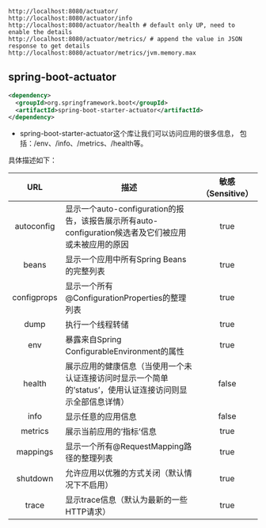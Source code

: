 

```shell script
http://localhost:8080/actuator/
http://localhost:8080/actuator/info
http://localhost:8080/actuator/health # default only UP, need to enable the details
http://localhost:8080/actuator/metrics/ # append the value in JSON response to get details
http://localhost:8080/actuator/metrics/jvm.memory.max
```

## spring-boot-actuator

```xml
<dependency>
  <groupId>org.springframework.boot</groupId>
  <artifactId>spring-boot-starter-actuator</artifactId>
</dependency>
```

- spring-boot-starter-actuator这个库让我们可以访问应用的很多信息，
  包括：/env、/info、/metrics、/health等。

具体描述如下：

| URL          | 描述           | 敏感（Sensitive）  | 
| :------: | --------------- | :----: | 
| autoconfig  | 显示一个auto-configuration的报告，该报告展示所有auto-configuration候选者及它们被应用或未被应用的原因 | true | 
| beans       | 显示一个应用中所有Spring Beans的完整列表 | true | 
| configprops | 显示一个所有@ConfigurationProperties的整理列表 | true | 
| dump        | 执行一个线程转储 | true | 
| env         | 暴露来自Spring　ConfigurableEnvironment的属性 | true | 
| health      | 展示应用的健康信息（当使用一个未认证连接访问时显示一个简单的’status’，使用认证连接访问则显示全部信息详情）| false | 
| info        | 显示任意的应用信息 | false | 
| metrics     | 展示当前应用的’指标’信息|true| 
| mappings    | 显示一个所有@RequestMapping路径的整理列表 | true | 
| shutdown    | 允许应用以优雅的方式关闭（默认情况下不启用） | true | 
| trace       | 显示trace信息（默认为最新的一些HTTP请求） | true | 
